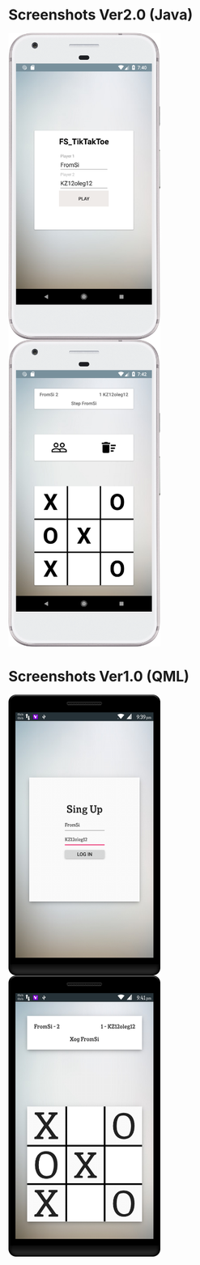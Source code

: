 # Screenshots Ver2.0 (Java)
<img src="https://github.com/FromSi/FS_TikTakToe/blob/master/screenshots/scr1.png" width="300" align="left">
<img src="https://github.com/FromSi/FS_TikTakToe/blob/master/screenshots/scr2.png" width="300">
  
# Screenshots Ver1.0 (QML)
<img src="https://github.com/FromSi/FS_TikTakToe/blob/master/screenshots/scr3.png" width="300" align="left">
<img src="https://github.com/FromSi/FS_TikTakToe/blob/master/screenshots/scr4.png" width="300">
